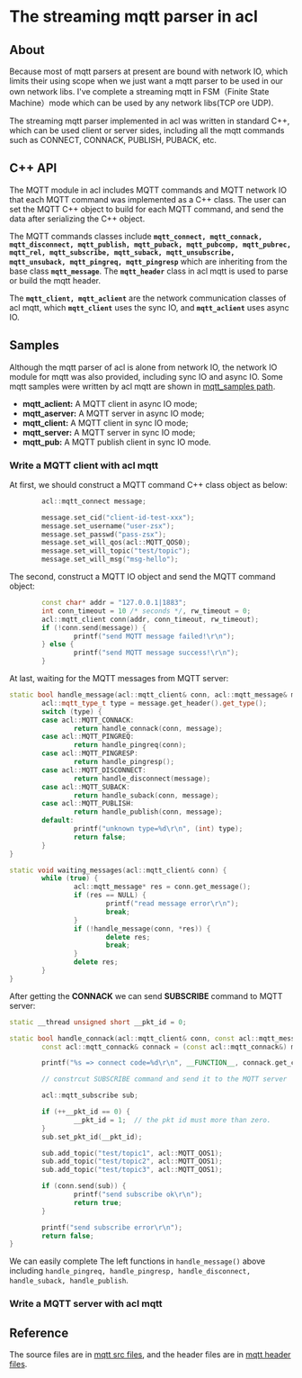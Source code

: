 # The streaming mqtt parser in acl
## About
Because most of mqtt parsers at present are bound with network IO, which limits their using scope when we just want a mqtt parser to be used in our own network libs. I've complete a streaming mqtt in FSM（Finite State Machine）mode which can be used by any network libs(TCP ore UDP).  

The streaming mqtt parser implemented in acl was written in standard C++, which can be used client or server sides, including all the mqtt commands such as CONNECT, CONNACK, PUBLISH, PUBACK, etc.

## C++ API
The MQTT module in acl includes MQTT commands and MQTT network IO that each MQTT command was implemented as a C++ class. The user can set the MQTT C++ object to build for each MQTT command, and send the data after serializing the C++ object.   

The MQTT commands classes include **`mqtt_connect, mqtt_connack, mqtt_disconnect, mqtt_publish, mqtt_puback, mqtt_pubcomp, mqtt_pubrec, mqtt_rel, mqtt_subscribe, mqtt_suback, mqtt_unsubscribe, mqtt_unsuback, mqtt_pingreq, mqtt_pingresp`** which are inheriting from the base class **`mqtt_message`**. The **`mqtt_header`** class in acl mqtt is used to parse or build the mqtt header.   

The **`mqtt_client, mqtt_aclient`** are the network communication classes of acl mqtt, which **`mqtt_client`** uses the sync IO, and **`mqtt_aclient`** uses async IO.

## Samples
Although the mqtt parser of acl is alone from network IO, the network IO module for mqtt was also provided, including sync IO and async IO. Some mqtt samples were written by acl mqtt are shown in [mqtt_samples path](./). 
- **mqtt_aclient:** A MQTT client in async IO mode;
- **mqtt_aserver:** A MQTT server in async IO mode;
- **mqtt_client:** A MQTT client in sync IO mode;
- **mqtt_server:** A MQTT server in sync IO mode;
- **mqtt_pub:** A MQTT publish client in sync IO mode.

### Write a MQTT client with acl mqtt
At first, we should construct a MQTT command C++ class object as below:

```C++
        acl::mqtt_connect message;

        message.set_cid("client-id-test-xxx");
        message.set_username("user-zsx");
        message.set_passwd("pass-zsx");
        message.set_will_qos(acl::MQTT_QOS0);
        message.set_will_topic("test/topic");
        message.set_will_msg("msg-hello");
```

The second, construct a MQTT IO object and send the MQTT command object:
```C++
        const char* addr = "127.0.0.1|1883";
        int conn_timeout = 10 /* seconds */, rw_timeout = 0;
        acl::mqtt_client conn(addr, conn_timeout, rw_timeout);
        if (!conn.send(message)) {
                printf("send MQTT message failed!\r\n");
        } else {
                printf("send MQTT message success!\r\n");
        }
```

At last, waiting for the MQTT messages from MQTT server:
```C++
static bool handle_message(acl::mqtt_client& conn, acl::mqtt_message& message) {
        acl::mqtt_type_t type = message.get_header().get_type();
        switch (type) {
        case acl::MQTT_CONNACK:
                return handle_connack(conn, message);
        case acl::MQTT_PINGREQ:
                return handle_pingreq(conn);
        case acl::MQTT_PINGRESP:
                return handle_pingresp();
        case acl::MQTT_DISCONNECT:
                return handle_disconnect(message);
        case acl::MQTT_SUBACK:
                return handle_suback(conn, message);
        case acl::MQTT_PUBLISH:
                return handle_publish(conn, message);
        default:
                printf("unknown type=%d\r\n", (int) type);
                return false;
        }
}

static void waiting_messages(acl::mqtt_client& conn) {
        while (true) {
                acl::mqtt_message* res = conn.get_message();
                if (res == NULL) {
                        printf("read message error\r\n");
                        break;
                }
                if (!handle_message(conn, *res)) {
                        delete res;
                        break;
                }
                delete res;
        }
}
```

After getting the **CONNACK** we can send **SUBSCRIBE** command to MQTT server:
```C++
static __thread unsigned short __pkt_id = 0;

static bool handle_connack(acl::mqtt_client& conn, const acl::mqtt_message& message) {
        const acl::mqtt_connack& connack = (const acl::mqtt_connack&) message;

        printf("%s => connect code=%d\r\n", __FUNCTION__, connack.get_connack_code());

        // constrcut SUBSCRIBE command and send it to the MQTT server

        acl::mqtt_subscribe sub;

        if (++__pkt_id == 0) {
                __pkt_id = 1;  // the pkt id must more than zero.
        }
        sub.set_pkt_id(__pkt_id);

        sub.add_topic("test/topic1", acl::MQTT_QOS1);
        sub.add_topic("test/topic2", acl::MQTT_QOS1);
        sub.add_topic("test/topic3", acl::MQTT_QOS1);

        if (conn.send(sub)) {
                printf("send subscribe ok\r\n");
                return true;
        }

        printf("send subscribe error\r\n");
        return false;
}
```

We can easily complete The left functions in `handle_message()` above including `handle_pingreq, handle_pingresp, handle_disconnect, handle_suback, handle_publish`.

### Write a MQTT server with acl mqtt

## Reference
The source files are in [mqtt src files](../../src/mqtt/), and the header files are in [mqtt header files](../../include/acl_cpp/mqtt/).
